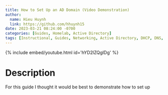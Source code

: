 ```yaml
---
title: How to Set Up an AD Domain (Video Demonstration)
author:
  name: Hieu Huynh
  link: https://github.com/hhuynh15
date: 2023-03-21 08:24:00 -0700
categories: [Guides, Homelab, Active Directory]
tags: [Instructional, Guides, Networking, Active Directory, DHCP, DNS, RAS, NAT, Domain, Powershell, Windows 10, Windows Server]
---
```


{% include embed/youtube.html id='hYD2lZQgIDg' %}

# Description

For this guide I thought it would be best to demonstrate how to set up 